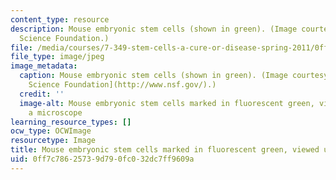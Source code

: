 ```yaml
---
content_type: resource
description: Mouse embryonic stem cells (shown in green). (Image courtesy of the National
  Science Foundation.)
file: /media/courses/7-349-stem-cells-a-cure-or-disease-spring-2011/0ff7c78625739d790fc032dc7ff9609a_7-349s11-th.jpg
file_type: image/jpeg
image_metadata:
  caption: Mouse embryonic stem cells (shown in green). (Image courtesy of the [National
    Science Foundation](http://www.nsf.gov/).)
  credit: ''
  image-alt: Mouse embryonic stem cells marked in fluorescent green, viewed under
    a microscope
learning_resource_types: []
ocw_type: OCWImage
resourcetype: Image
title: Mouse embryonic stem cells marked in fluorescent green, viewed under a microscope
uid: 0ff7c786-2573-9d79-0fc0-32dc7ff9609a
---
```

